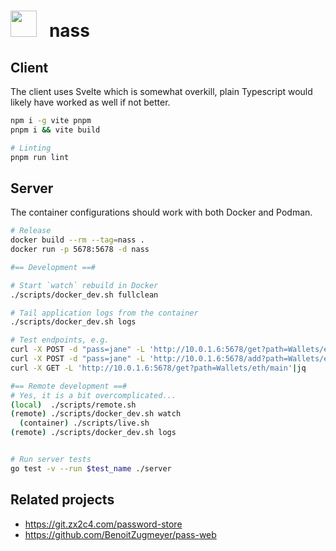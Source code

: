 <h1>
<img width=42 height=42 src="https://i.imgur.com/HmWuIKF.png">&nbsp;&nbsp; nass
</h1>

## Client
The client uses Svelte which is somewhat overkill, plain Typescript would likely
have worked as well if not better.
```bash
npm i -g vite pnpm
pnpm i && vite build

# Linting
pnpm run lint
```

## Server
The container configurations should work with both Docker and Podman.

```bash
# Release
docker build --rm --tag=nass .
docker run -p 5678:5678 -d nass

#== Development ==#

# Start `watch` rebuild in Docker
./scripts/docker_dev.sh fullclean

# Tail application logs from the container
./scripts/docker_dev.sh logs

# Test endpoints, e.g.
curl -X POST -d "pass=jane" -L 'http://10.0.1.6:5678/get?path=Wallets/eth/main'|jq
curl -X POST -d "pass=jane" -L 'http://10.0.1.6:5678/add?path=Wallets/eth/new'|jq
curl -X GET -L 'http://10.0.1.6:5678/get?path=Wallets/eth/main'|jq

#== Remote development ==#
# Yes, it is a bit overcomplicated...
(local)  ./scripts/remote.sh
(remote) ./scripts/docker_dev.sh watch
  (container) ./scripts/live.sh
(remote) ./scripts/docker_dev.sh logs


# Run server tests
go test -v --run $test_name ./server
```

## Related projects
<!-- `pass` itself is a shell script -->
* https://git.zx2c4.com/password-store
* https://github.com/BenoitZugmeyer/pass-web
